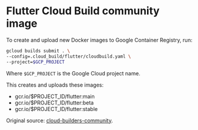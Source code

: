 # Flutter Cloud Build community image

To create and upload new Docker images to Google Container Registry, run: 

```bash
gcloud builds submit . \
--config=.cloud_build/flutter/cloudbuild.yaml \
--project=$GCP_PROJECT
```

Where `$GCP_PROJECT` is the Google Cloud project name.

This creates and uploads these images:

- gcr.io/$PROJECT_ID/flutter:main
- gcr.io/$PROJECT_ID/flutter:beta
- gcr.io/$PROJECT_ID/flutter:stable

Original source: [cloud-builders-community][].

[cloud-builders-community]: https://github.com/GoogleCloudPlatform/cloud-builders-community/blob/master/flutter/Dockerfile
